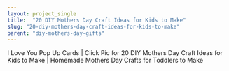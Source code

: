 ```yaml
---
layout: project_single
title:  "20 DIY Mothers Day Craft Ideas for Kids to Make"
slug: "20-diy-mothers-day-craft-ideas-for-kids-to-make"
parent: "diy-mothers-day-gifts"
---
```

I Love You Pop Up Cards | Click Pic for 20 DIY Mothers Day Craft Ideas for Kids to Make | Homemade Mothers Day Crafts for Toddlers to Make